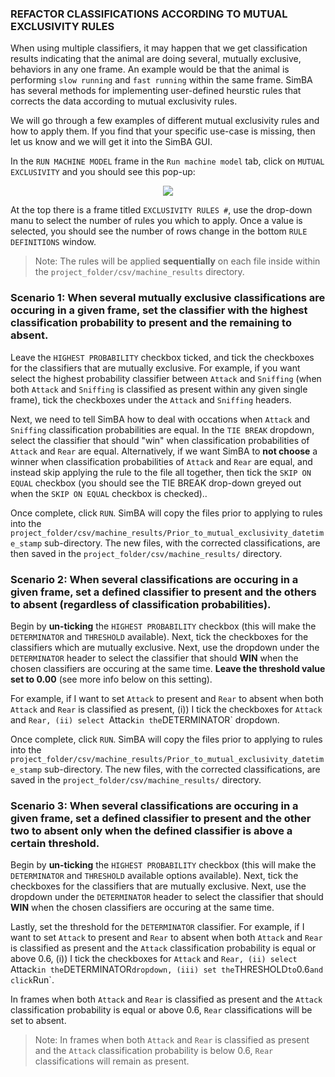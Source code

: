 
### REFACTOR CLASSIFICATIONS ACCORDING TO MUTUAL EXCLUSIVITY RULES

When using multiple classifiers, it may happen that we get classification results indicating that the animal are doing several, mutually exclusive, behaviors in any one frame. An example would be that the animal is performing `slow running` and `fast running` within the same frame. SimBA has several methods for implementing user-defined heurstic rules that corrects the data according to mutual exclusivity rules. 

We will go through a few examples of different mutual exclusivity rules and how to apply them. If you find that your specific use-case is missing, then let us know and we will get it into the SimBA GUI. 

In the `RUN MACHINE MODEL` frame in the `Run machine model` tab, click on `MUTUAL EXCLUSIVITY` and you should see this pop-up:

<p align="center">
<img src="https://github.com/sgoldenlab/simba/blob/master/images/roi_new_1.png" />
</p>

At the top there is a frame titled `EXCLUSIVITY RULES #`, use the drop-down manu to select the number of rules you which to apply. Once a value is selected, you should see the number of rows change in the bottom `RULE DEFINITIONS` window. 

>Note: The rules will be applied **sequentially** on each file inside within the `project_folder/csv/machine_results` directory.

### Scenario 1: When several mutually exclusive classifications are occuring in a given frame, set the classifier with the highest classification probability to present and the remaining to absent.

Leave the `HIGHEST PROBABILITY` checkbox ticked, and tick the checkboxes for the classifiers that are mutually exclusive. For example,
if you want select the highest probability classifier between `Attack` and `Sniffing` (when both `Attack` and `Sniffing` is classified as present within any given single frame), tick the checkboxes under the `Attack` and `Sniffing` headers.

Next, we need to tell SimBA how to deal with occations when `Attack` and `Sniffing` classification probabilities are equal. In the `TIE BREAK` dropdown, select the classifier that should "win" when classification probabilities of `Attack` and `Rear` are equal.
Alternatively, if we want SimBA to **not choose** a winner when classification probabilities of `Attack` and `Rear` are equal, and instead skip applying the rule to the file all together, then tick the `SKIP ON EQUAL` checkbox (you should see the TIE BREAK drop-down greyed out when the `SKIP ON EQUAL` checkbox is checked)..

Once complete, click `RUN`. SimBA will copy the files prior to applying to rules into the `project_folder/csv/machine_results/Prior_to_mutual_exclusivity_datetime_stamp` sub-directory. The new files, with the corrected classifications, are then saved in the  `project_folder/csv/machine_results/` directory.

### Scenario 2: When several classifications are occuring in a given frame, set a defined classifier to present and the others to absent (regardless of classification probabilities).

Begin by **un-ticking** the `HIGHEST PROBABILITY` checkbox (this will make the `DETERMINATOR` and `THRESHOLD` available). Next, tick the checkboxes for the classifiers which are mutually exclusive. Next, use the dropdown under the `DETERMINATOR` header to select the classifier that
should **WIN** when the chosen classifiers are occuring at the same time. **Leave the threshold value set to 0.00** (see more info below on this setting).

For example, if I want to set `Attack` to present and `Rear` to absent when both `Attack` and `Rear` is classified as present, (i)) 
I tick the checkboxes for `Attack` and `Rear, (ii) select `Attack` in the `DETERMINATOR` dropdown.

Once complete, click `RUN`. SimBA will copy the files prior to applying to rules into the `project_folder/csv/machine_results/Prior_to_mutual_exclusivity_datetime_stamp` sub-directory. The new files, with the corrected classifications, are saved in the  `project_folder/csv/machine_results/` directory.

### Scenario 3: When several classifications are occuring in a given frame, set a defined classifier to present and the other two to absent only when the defined classifier is above a certain threshold.

Begin by **un-ticking** the `HIGHEST PROBABILITY` checkbox (this will make the `DETERMINATOR` and `THRESHOLD` available options available). Next, tick the checkboxes for the classifiers that are mutually exclusive. Next, use the dropdown under the `DETERMINATOR` header to select the classifier that
should **WIN** when the chosen classifiers are occuring at the same time. 

Lastly, set the threshold for the `DETERMINATOR` classifier. For example, if I want to set `Attack` to present and `Rear` to absent when both `Attack` and `Rear` is classified as present and the `Attack` classification probability is equal or above 0.6, (i))
I tick the checkboxes for `Attack` and `Rear, (ii) select `Attack` in the `DETERMINATOR` dropdown, (iii) set the `THRESHOLD` to `0.6` and click `Run`. 
    
In frames when both `Attack` and `Rear` is classified as present and the `Attack` classification probability is equal or above 0.6, `Rear` classifications will be set to absent. 
    
> Note: In frames when both `Attack` and `Rear` is classified as present and the `Attack` classification probability is below 0.6, `Rear` classifications will remain as present.









